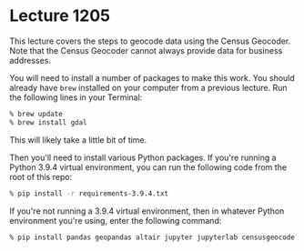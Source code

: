 # Lecture 1205

This lecture covers the steps to geocode data using the Census Geocoder. Note that the Census Geocoder cannot always provide data for business addresses.

You will need to install a number of packages to make this work. You should already have `brew` installed on your computer from a previous lecture. Run the following lines in your Terminal:

```sh
% brew update
% brew install gdal
```

This will likely take a little bit of time.

Then you'll need to install various Python packages. If you're running a Python 3.9.4 virtual environment, you can run the following code from the root of this repo:

```sh
% pip install -r requirements-3.9.4.txt
```

If you're not running a 3.9.4 virtual environment, then in whatever Python environment you're using, enter the following command:

```sh
% pip install pandas geopandas altair jupyter jupyterlab censusgeocode rtree pygeos
```
